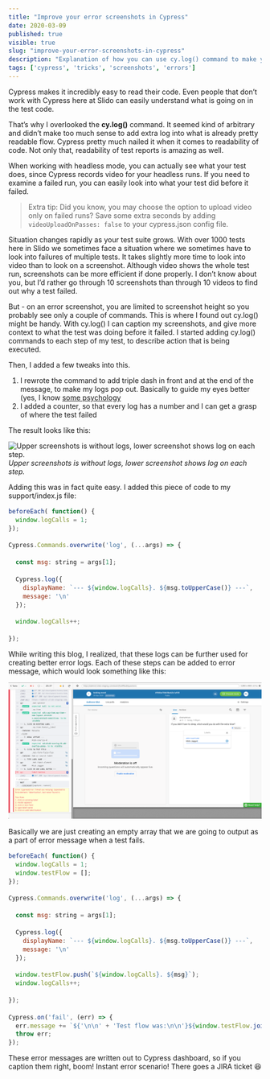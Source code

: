 ```yaml
---
title: "Improve your error screenshots in Cypress"
date: 2020-03-09
published: true
visible: true
slug: "improve-your-error-screenshots-in-cypress"
description: "Explanation of how you can use cy.log() command to make your screenshots more readable and your debugging experience even faster."
tags: ['cypress', 'tricks', 'screenshots', 'errors']
---
```

Cypress makes it incredibly easy to read their code. Even people that don’t work with Cypress here at Slido can easily understand what is going on in the test code.

That’s why I overlooked the **cy.log()** command. It seemed kind of arbitrary and didn’t make too much sense to add extra log into what is already pretty readable flow. Cypress pretty much nailed it when it comes to readability of code. Not only that, readability of test reports is amazing as well.

When working with headless mode, you can actually see what your test does, since Cypress records video for your headless runs. If you need to examine a failed run, you can easily look into what your test did before it failed.
>Extra tip: Did you know, you may choose the option to upload video only on failed runs? Save some extra seconds by adding `videoUploadOnPasses: false` to your cypress.json config file.

Situation changes rapidly as your test suite grows. With over 1000 tests here in Slido we sometimes face a situation where we sometimes have to look into failures of multiple tests. It takes slightly more time to look into video than to look on a screenshot. Although video shows the whole test run, screenshots can be more efficient if done properly. I don’t know about you, but I’d rather go through 10 screenshots than through 10 videos to find out why a test failed.

But - on an error screenshot, you are limited to screenshot height so you probably see only a couple of commands. This is where I found out cy.log() might be handy. With cy.log() I can caption my screenshots, and give more context to what the test was doing before it failed. I started adding cy.log() commands to each step of my test, to describe action that is being executed.

Then, I added a few tweaks into this.

1. I rewrote the command to add triple dash in front and at the end of the message, to make my logs pop out. Basically to guide my eyes better (yes, I know [some psychology](/what-psychology-taught-me-about-qa)
2. I added a counter, so that every log has a number and I can get a grasp of where the test failed

The result looks like this:

![Upper screenshots is without logs, lower screenshot shows log on each step.](log-comparison.png)
*Upper screenshots is without logs, lower screenshot shows log on each step.*

Adding this was in fact quite easy. I added this piece of code to my support/index.js file:

```js
beforeEach( function() {
  window.logCalls = 1;
});

Cypress.Commands.overwrite('log', (...args) => {

  const msg: string = args[1];

  Cypress.log({
    displayName: `--- ${window.logCalls}. ${msg.toUpperCase()} ---`,
    message: '\n'
  });

  window.logCalls++;

});
```
While writing this blog, I realized, that these logs can be further used for creating better error logs. Each of these steps can be added to error message, which would look something like this:

![Error report in Cypress log](2.png)

Basically we are just creating an empty array that we are going to output as a part of error message when a test fails.

```js
beforeEach( function() {
  window.logCalls = 1;
  window.testFlow = [];
});

Cypress.Commands.overwrite('log', (...args) => {

  const msg: string = args[1];

  Cypress.log({
    displayName: `--- ${window.logCalls}. ${msg.toUpperCase()} ---`,
    message: '\n'
  });

  window.testFlow.push(`${window.logCalls}. ${msg}`);
  window.logCalls++;

});

Cypress.on('fail', (err) => {
  err.message += `${'\n\n' + 'Test flow was:\n\n'}${window.testFlow.join('\n')}`;
  throw err;
});
```

These error messages are written out to Cypress dashboard, so if you caption them right, boom! Instant error scenario! There goes a JIRA ticket 😆
